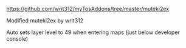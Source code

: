 https://github.com/writ312/myTosAddons/tree/master/muteki2ex


Modified muteki2ex by writ312

Auto sets layer level to 49 when entering maps (just below developer console)